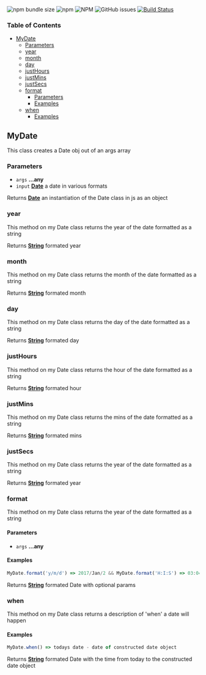 <!-- Generated by documentation.js. Update this documentation by updating the source code. -->
![npm bundle size](https://img.shields.io/bundlephobia/min/@ryanlsmith/date_lib)
![npm](https://img.shields.io/npm/v/@ryanlsmith/date_lib)
![NPM](https://img.shields.io/npm/l/@ryanlsmith/date_lib)
![GitHub issues](https://img.shields.io/github/issues/ryanlsmith4/node_date_lib)
[![Build Status](https://travis-ci.com/ryanlsmith4/node_date_lib.svg?branch=master)](https://travis-ci.com/ryanlsmith4/node_date_lib)

### Table of Contents

-   [MyDate][1]
    -   [Parameters][2]
    -   [year][3]
    -   [month][4]
    -   [day][5]
    -   [justHours][6]
    -   [justMins][7]
    -   [justSecs][8]
    -   [format][9]
        -   [Parameters][10]
        -   [Examples][11]
    -   [when][12]
        -   [Examples][13]

## MyDate

This class creates a Date obj out of an args array

### Parameters

-   `args` **...any** 
-   `input` **[Date][14]** a date in various formats

Returns **[Date][14]** an instantiation of the Date class in js as an object

### year

This method on my Date class returns the year of the date formatted as a string

Returns **[String][15]** formated year

### month

This method on my Date class returns the month of the date formatted as a string

Returns **[String][15]** formated month

### day

This method on my Date class returns the day of the date formatted as a string

Returns **[String][15]** formated day

### justHours

This method on my Date class returns the hour of the date formatted as a string

Returns **[String][15]** formated hour

### justMins

This method on my Date class returns the mins of the date formatted as a string

Returns **[String][15]** formated mins

### justSecs

This method on my Date class returns the year of the date formatted as a string

Returns **[String][15]** formated year

### format

This method on my Date class returns the year of the date formatted as a string

#### Parameters

-   `args` **...any** 

#### Examples

```javascript
MyDate.format('y/m/d') => 2017/Jan/2 && MyDate.format('H:I:S') => 03:04:05
```

Returns **[String][15]** formated Date with optional params

### when

This method on my Date class returns a description of 'when' a date will happen

#### Examples

```javascript
MyDate.when() => todays date - date of constructed date object
```

Returns **[String][15]** formated Date with the time from today to the constructed date object

[1]: #mydate

[2]: #parameters

[3]: #year

[4]: #month

[5]: #day

[6]: #justhours

[7]: #justmins

[8]: #justsecs

[9]: #format

[10]: #parameters-1

[11]: #examples

[12]: #when

[13]: #examples-1

[14]: https://developer.mozilla.org/docs/Web/JavaScript/Reference/Global_Objects/Date

[15]: https://developer.mozilla.org/docs/Web/JavaScript/Reference/Global_Objects/String
